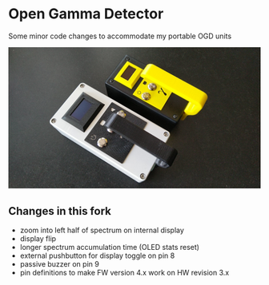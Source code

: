 # Open Gamma Detector

Some minor code changes to accommodate my portable OGD units

![IMG_20230607_180517](https://github.com/dc1rdb/Open-Gamma-Detector/blob/main/docs/IMG_20230607_180517.jpg)


## Changes in this fork

- zoom into left half of spectrum on internal display
- display flip
- longer spectrum accumulation time (OLED stats reset)
- external pushbutton for display toggle on pin 8
- passive buzzer on pin 9
- pin definitions to make FW version 4.x work on HW revision 3.x
